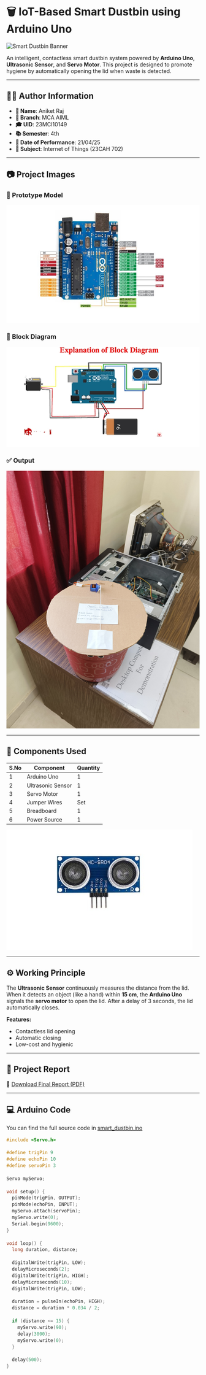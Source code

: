# 🗑️ IoT-Based Smart Dustbin using Arduino Uno

![Smart Dustbin Banner](https://cdn.sparkfun.com/assets/parts/1/1/3/7/0/14891-01.jpg)

An intelligent, contactless smart dustbin system powered by **Arduino Uno**, **Ultrasonic Sensor**, and **Servo Motor**. This project is designed to promote hygiene by automatically opening the lid when waste is detected.

---

## 👨‍💻 Author Information

- **👤 Name**: Aniket Raj  
- **📘 Branch**: MCA AIML  
- **🎓 UID**: 23MCI10149  
- **📚 Semester**: 4th  
- **📆 Date of Performance**: 21/04/25  
- **📖 Subject**: Internet of Things (23CAH 702)

---

## 📷 Project Images

### 🔧 Prototype Model  
![Prototype](Arduino.jpeg)

### 🧱 Block Diagram  
![Block Diagram](Block_Diagram.jpeg)

### ✅ Output  
![Output](finaloutput.jpg)

---

## 🧩 Components Used

| S.No | Component             | Quantity |
|------|------------------------|----------|
| 1    | Arduino Uno            | 1        |
| 2    | Ultrasonic Sensor      | 1        |
| 3    | Servo Motor            | 1        |
| 4    | Jumper Wires           | Set      |
| 5    | Breadboard             | 1        |
| 6    | Power Source           | 1        |

![Ultrasonic Sensor](Ultrasonic%20Sensor.jpeg)

---

## ⚙️ Working Principle

The **Ultrasonic Sensor** continuously measures the distance from the lid. When it detects an object (like a hand) within **15 cm**, the **Arduino Uno** signals the **servo motor** to open the lid. After a delay of 3 seconds, the lid automatically closes.

**Features:**
- Contactless lid opening
- Automatic closing
- Low-cost and hygienic

---

## 📜 Project Report

📄 [Download Final Report (PDF)](Project%20Report%20Format%20final%20pdf.pdf)

---

## 💻 Arduino Code

You can find the full source code in [smart_dustbin.ino](smart_dustbin.ino)

```cpp
#include <Servo.h>

#define trigPin 9
#define echoPin 10
#define servoPin 3

Servo myServo;

void setup() {
  pinMode(trigPin, OUTPUT);
  pinMode(echoPin, INPUT);
  myServo.attach(servoPin);
  myServo.write(0);
  Serial.begin(9600);
}

void loop() {
  long duration, distance;

  digitalWrite(trigPin, LOW);
  delayMicroseconds(2);
  digitalWrite(trigPin, HIGH);
  delayMicroseconds(10);
  digitalWrite(trigPin, LOW);

  duration = pulseIn(echoPin, HIGH);
  distance = duration * 0.034 / 2;

  if (distance <= 15) {
    myServo.write(90);
    delay(3000);
    myServo.write(0);
  }

  delay(500);
}
